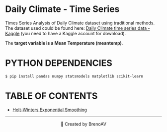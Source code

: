 # Daily Climate - Time Series

Times Series Analysis of Daily Climate dataset using traditional methods. The dataset used could be found here: [Daily Climate time series data - Kaggle](https://www.kaggle.com/datasets/sumanthvrao/daily-climate-time-series-data/data) (you need to have a Kaggle account for download).

The **target variable is a Mean Temperature (meantemp)**.

# PYTHON DEPENDENCIES

```console
$ pip install pandas numpy statsmodels matplotlib scikit-learn
```

# TABLE OF CONTENTS

- [Holt-Winters Exponential Smoothing](notebooks/HoltWintersExponentialSmoothing.ipynb)

---

<p align="center"> 🚀 Created by BrenoAV <p>
